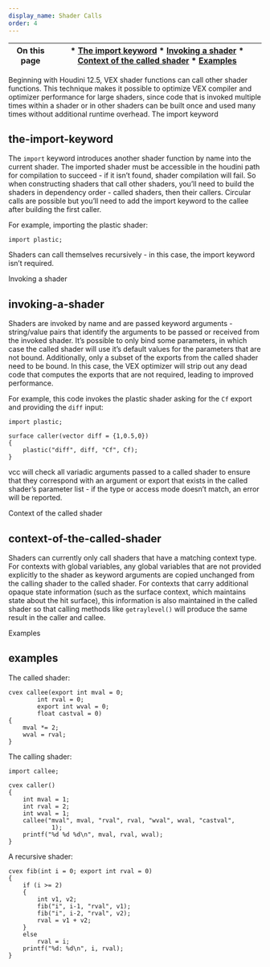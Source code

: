 ```yaml
---
display_name: Shader Calls
order: 4
---
```

| On this page | * [The import keyword](#the-import-keyword) * [Invoking a shader](#invoking-a-shader) * [Context of the called shader](#context-of-the-called-shader) * [Examples](#examples) |
| --- | --- |
Beginning with Houdini 12.5, VEX shader functions can call other shader
functions. This technique makes it possible to optimize VEX compiler and
optimizer performance for large shaders, since code that is invoked
multiple times within a shader or in other shaders can be built once and
used many times without additional runtime overhead.
The import keyword

## the-import-keyword

The `import` keyword introduces another shader function by name into the
current shader. The imported shader must be accessible in the houdini path
for compilation to succeed - if it isn’t found, shader compilation will
fail. So when constructing shaders that call other shaders, you’ll need to
build the shaders in dependency order - called shaders, then their callers.
Circular calls are possible but you’ll need to add the import keyword to
the callee after building the first caller.

For example, importing the plastic shader:

```vex
import plastic;

```

Shaders can call themselves recursively - in this case, the import keyword
isn’t required.

Invoking a shader

## invoking-a-shader

Shaders are invoked by name and are passed keyword arguments - string/value
pairs that identify the arguments to be passed or received from the invoked
shader. It’s possible to only bind some parameters, in which case the
called shader will use it’s default values for the parameters that are not
bound. Additionally, only a subset of the exports from the called shader
need to be bound. In this case, the VEX optimizer will strip out any dead
code that computes the exports that are not required, leading to improved
performance.

For example, this code invokes the plastic shader asking for the `Cf`
export and providing the `diff` input:

```vex
import plastic;

surface caller(vector diff = {1,0.5,0})
{
    plastic("diff", diff, "Cf", Cf);
}

```

vcc will check all variadic arguments passed to a called shader to ensure
that they correspond with an argument or export that exists in the called
shader’s parameter list - if the type or access mode doesn’t match, an
error will be reported.

Context of the called shader

## context-of-the-called-shader

Shaders can currently only call shaders that have a matching context type.
For contexts with global variables, any global variables that are not
provided explicitly to the shader as keyword arguments are copied unchanged
from the calling shader to the called shader. For contexts that carry
additional opaque state information (such as the surface context, which
maintains state about the hit surface), this information is also maintained
in the called shader so that calling methods like `getraylevel()` will
produce the same result in the caller and callee.

Examples

## examples

The called shader:

```vex
cvex callee(export int mval = 0;
        int rval = 0;
        export int wval = 0;
        float castval = 0)
{
    mval *= 2;
    wval = rval;
}

```

The calling shader:

```vex
import callee;

cvex caller()
{
    int mval = 1;
    int rval = 2;
    int wval = 1;
    callee("mval", mval, "rval", rval, "wval", wval, "castval",
            1);
    printf("%d %d %d\n", mval, rval, wval);
}

```

A recursive shader:

```vex
cvex fib(int i = 0; export int rval = 0)
{
    if (i >= 2)
    {
        int v1, v2;
        fib("i", i-1, "rval", v1);
        fib("i", i-2, "rval", v2);
        rval = v1 + v2;
    }
    else
        rval = i;
    printf("%d: %d\n", i, rval);
}

```
